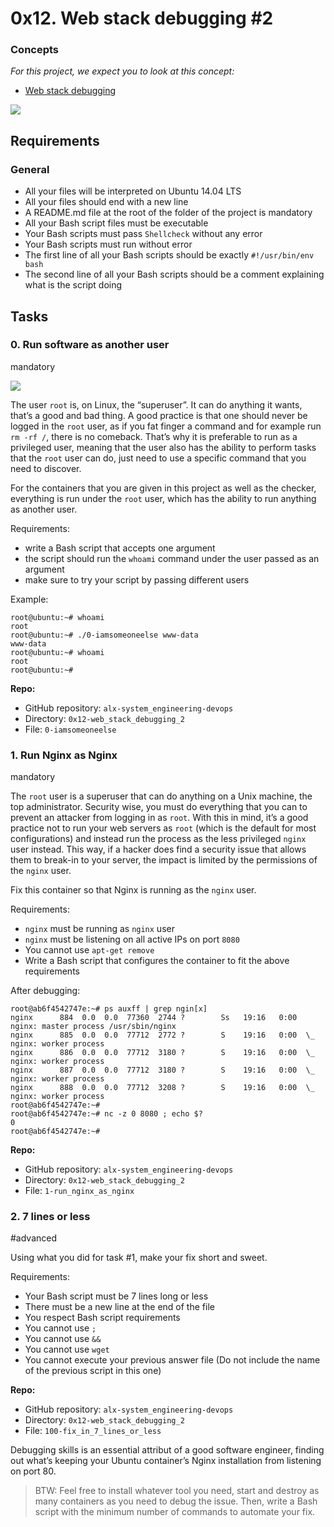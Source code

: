 # 0x12. Web stack debugging #2




### Concepts

_For this project, we expect you to look at this concept:_

-   [Web stack debugging](https://intranet.alxswe.com/concepts/68)

![](https://s3.amazonaws.com/intranet-projects-files/holbertonschool-sysadmin_devops/287/99littlebugsinthecode-holberton.jpg)

## Requirements

### General

-   All your files will be interpreted on Ubuntu 14.04 LTS
-   All your files should end with a new line
-   A README.md file at the root of the folder of the project is mandatory
-   All your Bash script files must be executable
-   Your Bash scripts must pass  `Shellcheck`  without any error
-   Your Bash scripts must run without error
-   The first line of all your Bash scripts should be exactly  `#!/usr/bin/env bash`
-   The second line of all your Bash scripts should be a comment explaining what is the script doing

## Tasks

### 0. Run software as another user

mandatory



![](https://s3.amazonaws.com/alx-intranet.hbtn.io/uploads/medias/2020/9/eaeff07a715ff880b1ceb8e863a1d141a74a7f85.png?X-Amz-Algorithm=AWS4-HMAC-SHA256&X-Amz-Credential=AKIARDDGGGOUSBVO6H7D%2F20230422%2Fus-east-1%2Fs3%2Faws4_request&X-Amz-Date=20230422T033929Z&X-Amz-Expires=86400&X-Amz-SignedHeaders=host&X-Amz-Signature=ae991e17b0dccc409562d71514a7f812a5d0fb13dc42f1a8e9fd555cbf64aa46)

The user  `root`  is, on Linux, the “superuser”. It can do anything it wants, that’s a good and bad thing. A good practice is that one should never be logged in the  `root`  user, as if you fat finger a command and for example run  `rm -rf /`, there is no comeback. That’s why it is preferable to run as a privileged user, meaning that the user also has the ability to perform tasks that the  `root`  user can do, just need to use a specific command that you need to discover.

For the containers that you are given in this project as well as the checker, everything is run under the  `root`  user, which has the ability to run anything as another user.

Requirements:

-   write a Bash script that accepts one argument
-   the script should run the  `whoami`  command under the user passed as an argument
-   make sure to try your script by passing different users

Example:

```
root@ubuntu:~# whoami
root
root@ubuntu:~# ./0-iamsomeoneelse www-data
www-data
root@ubuntu:~# whoami
root
root@ubuntu:~#

```



**Repo:**

-   GitHub repository:  `alx-system_engineering-devops`
-   Directory:  `0x12-web_stack_debugging_2`
-   File:  `0-iamsomeoneelse`


### 1. Run Nginx as Nginx

mandatory



The  `root`  user is a superuser that can do anything on a Unix machine, the top administrator. Security wise, you must do everything that you can to prevent an attacker from logging in as  `root`. With this in mind, it’s a good practice not to run your web servers as  `root`  (which is the default for most configurations) and instead run the process as the less privileged  `nginx`  user instead. This way, if a hacker does find a security issue that allows them to break-in to your server, the impact is limited by the permissions of the  `nginx`  user.

Fix this container so that Nginx is running as the  `nginx`  user.

Requirements:

-   `nginx`  must be running as  `nginx`  user
-   `nginx`  must be listening on all active IPs on port  `8080`
-   You cannot use  `apt-get remove`
-   Write a Bash script that configures the container to fit the above requirements

After debugging:

```
root@ab6f4542747e:~# ps auxff | grep ngin[x]
nginx      884  0.0  0.0  77360  2744 ?        Ss   19:16   0:00 nginx: master process /usr/sbin/nginx
nginx      885  0.0  0.0  77712  2772 ?        S    19:16   0:00  \_ nginx: worker process
nginx      886  0.0  0.0  77712  3180 ?        S    19:16   0:00  \_ nginx: worker process
nginx      887  0.0  0.0  77712  3180 ?        S    19:16   0:00  \_ nginx: worker process
nginx      888  0.0  0.0  77712  3208 ?        S    19:16   0:00  \_ nginx: worker process
root@ab6f4542747e:~#
root@ab6f4542747e:~# nc -z 0 8080 ; echo $?
0
root@ab6f4542747e:~#

```



**Repo:**

-   GitHub repository:  `alx-system_engineering-devops`
-   Directory:  `0x12-web_stack_debugging_2`
-   File:  `1-run_nginx_as_nginx`


### 2. 7 lines or less

#advanced


Using what you did for task #1, make your fix short and sweet.

Requirements:

-   Your Bash script must be 7 lines long or less
-   There must be a new line at the end of the file
-   You respect Bash script requirements
-   You cannot use  `;`
-   You cannot use  `&&`
-   You cannot use  `wget`
-   You cannot execute your previous answer file (Do not include the name of the previous script in this one)

**Repo:**

-   GitHub repository:  `alx-system_engineering-devops`
-   Directory:  `0x12-web_stack_debugging_2`
-   File:  `100-fix_in_7_lines_or_less`



Debugging skills is an essential attribut of a good software engineer,
finding out what’s keeping your Ubuntu container’s Nginx installation
from listening on port 80.

> BTW: Feel free to install whatever tool you need, start and destroy
as many containers as you need to debug the issue. Then, write a Bash
script with the minimum number of commands to automate your fix.
